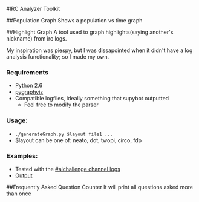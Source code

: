 #IRC Analyzer Toolkit

##Population Graph
Shows a population vs time graph


##Highlight Graph
A tool used to graph highlights(saying another's nickname) from irc logs.

My inspiration was [piespy](http://www.jibble.org/piespy/), but I was dissapointed when it didn't have a log analysis functionality; so I made my own.

### Requirements
 * Python 2.6
 * [pygraphviz](http://networkx.lanl.gov/pygraphviz/)
 * Compatible logfiles, ideally something that supybot outputted
     * Feel free to modify the parser

### Usage:
 * `./generateGraph.py $layout file1 ...`
 * $layout can be one of: neato, dot, twopi, circo, fdp

### Examples:
 * Tested with the [#aichallenge channel logs](http://contestbot.hypertriangle.com/)
 * [Output](http://csclub.uwaterloo.ca/~amstan/%23aichallenge%20highlight%20graph/)
 

##Frequently Asked Question Counter
 It will print all questions asked more than once